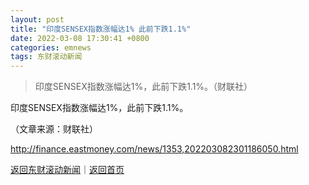 ```yaml
---
layout: post
title: "印度SENSEX指数涨幅达1% 此前下跌1.1%"
date: 2022-03-08 17:30:41 +0800
categories: emnews
tags: 东财滚动新闻
---
```

> 印度SENSEX指数涨幅达1%，此前下跌1.1%。（财联社）

<p>印度SENSEX指数涨幅达1%，此前下跌1.1%。</p><p class="em_media">（文章来源：财联社）</p>

<http://finance.eastmoney.com/news/1353,202203082301186050.html>

[返回东财滚动新闻](//finews.withounder.com/emnews/)｜[返回首页](//finews.withounder.com/)